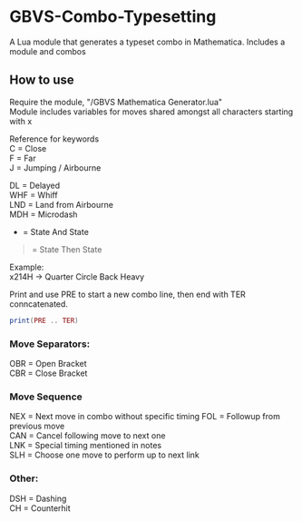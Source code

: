 # GBVS-Combo-Typesetting
A Lua module that generates a typeset combo in Mathematica. Includes a module and combos  

## How to use

Require the module, "/GBVS Mathematica Generator.lua"  
Module includes variables for moves shared amongst all characters starting with x  

Reference for keywords  
C   = Close  
F   = Far  
J   = Jumping / Airbourne  

DL  = Delayed  
WHF = Whiff  
LND = Land from Airbourne  
MDH = Microdash  

+   = State And State  
>   = State Then State  

Example:  
x214H -> Quarter Circle Back Heavy  

Print and use PRE to start a new combo line, then end with TER conncatenated.  
```lua
print(PRE .. TER)
```

### Move Separators:
OBR = Open Bracket  
CBR = Close Bracket  

### Move Sequence  
NEX = Next move in combo without specific timing 
FOL = Followup from previous move  
CAN = Cancel following move to next one  
LNK = Special timing mentioned in notes  
SLH = Choose one move to perform up to next link  

### Other:
DSH = Dashing  
CH  = Counterhit  
